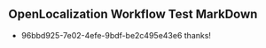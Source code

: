 ## OpenLocalization Workflow Test MarkDown
* 96bbd925-7e02-4efe-9bdf-be2c495e43e6 thanks!

<!--HONumber=Jan17_HO1-->


